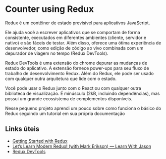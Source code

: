 # Counter using Redux

Redux é um contêiner de estado previsível para aplicativos JavaScript.

Ele ajuda você a escrever aplicativos que se comportam de forma consistente, executados em diferentes ambientes (cliente, servidor e nativo) e são fáceis de testar. Além disso, oferece uma ótima experiência de desenvolvedor, como edição de código ao vivo combinada com um depurador de viagem no tempo (Redux DevTools).

Redux DevTools é uma extensão do chrome depurar as mudanças de estado do aplicativo.
A extensão fornece power-ups para seu fluxo de trabalho de desenvolvimento Redux. Além do Redux, ele pode ser usado com qualquer outra arquitetura que lide com o estado.

Você pode usar o Redux junto com o React ou com qualquer outra biblioteca de visualização. É minúsculo (2kB, incluindo dependências), mas possui um grande ecossistema de complementos disponíveis.

Nesse pequeno projeto aprendi um pouco sobre como funciona o básico do Redux seguindo um tutorial em sua própria documentação

## Links úteis 

- [Getting Started with Redux](https://redux.js.org/introduction/getting-started)
- [Let’s Learn Modern Redux! (with Mark Erikson) — Learn With Jason](https://youtu.be/9zySeP5vH9c)
- [Redux DevTools](https://chrome.google.com/webstore/detail/redux-devtools/lmhkpmbekcpmknklioeibfkpmmfibljd?hl=en)